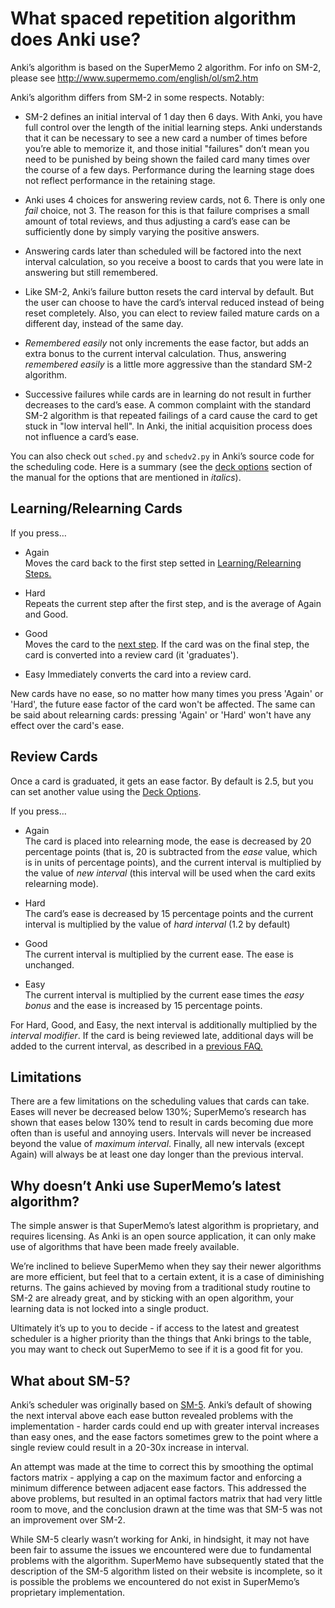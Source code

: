 # What spaced repetition algorithm does Anki use?

Anki’s algorithm is based on the SuperMemo 2 algorithm. For info on
SM-2, please see <http://www.supermemo.com/english/ol/sm2.htm>

Anki’s algorithm differs from SM-2 in some respects. Notably:

- SM-2 defines an initial interval of 1 day then 6 days. With Anki,
  you have full control over the length of the initial learning steps.
  Anki understands that it can be necessary to see a new card a number
  of times before you’re able to memorize it, and those initial
  "failures" don’t mean you need to be punished by being shown the
  failed card many times over the course of a few days. Performance
  during the learning stage does not reflect performance in the
  retaining stage.

- Anki uses 4 choices for answering review cards, not 6. There is only
  one *fail* choice, not 3. The reason for this is that failure
  comprises a small amount of total reviews, and thus adjusting a
  card’s ease can be sufficiently done by simply varying the positive
  answers.

- Answering cards later than scheduled will be factored into the next
  interval calculation, so you receive a boost to cards that you were
  late in answering but still remembered.

- Like SM-2, Anki’s failure button resets the card interval by
  default. But the user can choose to have the card’s interval reduced
  instead of being reset completely. Also, you can elect to review
  failed mature cards on a different day, instead of the same day.

- *Remembered easily* not only increments the ease factor, but adds an
  extra bonus to the current interval calculation. Thus, answering
  *remembered easily* is a little more aggressive than the standard
  SM-2 algorithm.

- Successive failures while cards are in learning do not result in
  further decreases to the card’s ease. A common complaint with the
  standard SM-2 algorithm is that repeated failings of a card cause
  the card to get stuck in "low interval hell". In Anki, the initial
  acquisition process does not influence a card’s ease.

You can also check out `sched.py` and `schedv2.py` in Anki’s source code for the
scheduling code. Here is a summary (see the [deck options](https://docs.ankiweb.net/deck-options.html)
section of the manual for the options that are mentioned in *italics*).

## Learning/Relearning Cards
If you press…​

- Again  
Moves the card back to the first step setted in [Learning/Relearning Steps.](https://docs.ankiweb.net/deck-options.html?#learning-steps)

- Hard  
Repeats the current step after the first step, and is the average of 
Again and Good.

- Good  
Moves the card to the [next step](https://docs.ankiweb.net/deck-options.html?#learning-steps). 
If the card was on the final step, the card is converted into a 
review card (it 'graduates').

- Easy
Immediately converts the card into a review card. 

New cards have no ease, so no matter how many times you press
'Again' or 'Hard', the future ease factor of the card won't be affected. 
The same can be said about relearning cards: pressing 'Again' 
or 'Hard' won't have any effect over the card's ease. 


## Review Cards
Once a card is graduated, it gets an ease factor. By default is 2.5, but you
can set another value using the [Deck Options](https://docs.ankiweb.net/deck-options.html?#starting-ease). 

If you press…​

- Again  
The card is placed into relearning mode, the ease is decreased by 20
percentage points (that is, 20 is subtracted from the *ease* value,
which is in units of percentage points), and the current interval is
multiplied by the value of *new interval* (this interval will be used
when the card exits relearning mode).

- Hard  
The card’s ease is decreased by 15 percentage points and the current
interval is multiplied by the value of *hard interval* (1.2 by default)

- Good  
The current interval is multiplied by the current ease. The ease is
unchanged.

- Easy  
The current interval is multiplied by the current ease times the *easy
bonus* and the ease is increased by 15 percentage points.

For Hard, Good, and Easy, the next interval is additionally multiplied
by the *interval modifier*. If the card is being reviewed late,
additional days will be added to the current interval, as described
in a [previous FAQ.](https://faqs.ankiweb.net/due-times-after-a-break.html)


## Limitations
There are a few limitations on the scheduling values that cards can
take. Eases will never be decreased below 130%; SuperMemo’s research has
shown that eases below 130% tend to result in cards becoming due more
often than is useful and annoying users. Intervals will never be
increased beyond the value of *maximum interval*. Finally, all new
intervals (except Again) will always be at least one day longer than the
previous interval.


## Why doesn’t Anki use SuperMemo’s latest algorithm?

The simple answer is that SuperMemo’s latest algorithm is proprietary,
and requires licensing. As Anki is an open source application, it can
only make use of algorithms that have been made freely available.

We’re inclined to believe SuperMemo when they say their newer algorithms
are more efficient, but feel that to a certain extent, it is a case of
diminishing returns. The gains achieved by moving from a traditional
study routine to SM-2 are already great, and by sticking with an open
algorithm, your learning data is not locked into a single product.

Ultimately it’s up to you to decide - if access to the latest and
greatest scheduler is a higher priority than the things that Anki brings
to the table, you may want to check out SuperMemo to see if it is a good
fit for you.

## What about SM-5?

Anki’s scheduler was originally based on
[SM-5](https://www.supermemo.com/english/ol/sm5.htm). Anki’s default of
showing the next interval above each ease button revealed problems with
the implementation - harder cards could end up with greater interval
increases than easy ones, and the ease factors sometimes grew to the
point where a single review could result in a 20-30x increase in
interval.

An attempt was made at the time to correct this by smoothing the optimal
factors matrix - applying a cap on the maximum factor and enforcing a
minimum difference between adjacent ease factors. This addressed the
above problems, but resulted in an optimal factors matrix that had very
little room to move, and the conclusion drawn at the time was that SM-5
was not an improvement over SM-2.

While SM-5 clearly wasn’t working for Anki, in hindsight, it may not
have been fair to assume the issues we encountered were due to
fundamental problems with the algorithm. SuperMemo have subsequently
stated that the description of the SM-5 algorithm listed on their
website is incomplete, so it is possible the problems we encountered do
not exist in SuperMemo’s proprietary implementation.
